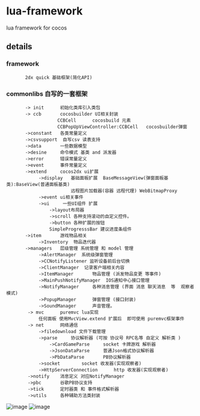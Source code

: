 lua-framework
=============

lua framework for cocos

details
---------------------------
###		   framework
		   2dx quick 基础框架(简化API)

###		   commonlibs 	自写的一套框架
		   -> init  	初始化类库引入类包	
		   -> ccb  		cocosbuilder UI相关封装
					   CCBCell  	cocosbuild 元素
					   CCBPopUpViewController:CCBCell	cocosbuilder弹窗
		   ->constant   各类常量定义
		   ->csvsupport  自写csv 读表支持
		   ->data		一些数据模型
		   ->desine 	命令模式 基类 and 派发器
		   ->error		错误常量定义
		   ->event		事件常量定义
		   ->extend 	cocos2dx ui扩展
		   		->display 	基础面板扩展  BaseMessageView(弹窗面板基类):BaseView(普通面板基类)
		   					远程图片加载器(容器 远程代理) WebBitmapProxy
		   		->event ui相关事件
		   		->ui     一些UI组件 扩展
		   			->layout布局器
		   			->scroll 各种支持滚动的自定义控件。
		   			->button 各种扩展的按钮 
		   			SimpleProgresssBar 建议进度条组件
		   ->item 		游戏物品相关
		   		->Inventory  物品迭代器
		   ->managers	层级管理 系统管理 和 model 管理
		   		->AlertManager 	系统级弹窗管理 
		   		->CCNotifyListener 监听设备前后台切换
		   		->ClientManager  记录客户端相关内容
		   		->ItemManager		物品管理 (派发物品变更 等事件)
		   		->MainPushNotifyManager  IOS通知中心接口管理
		   		->NotifyManager 	各种消息管理 (界面 消息 聊天消息  等  观察者模式)
		   		->PopupManager		弹窗管理 (接口封装)
		   		->SoundManager		声音管理。
		   	-> mvc		puremvc lua实现
		   		任何面板 使用MvcView.extend 扩展后  即可使用 puremvc框架事件
		   	-> net 		网络通信
		   		->filedownload 文件下载管理
		   		->parse 	协议解析器 (可按 协议号 RPC名等 自定义 解析类 )
		   			->CardGameParse 	socket 卡牌游戏 解析器
		   			->JsonDataParse 	普通Json格式协议解析器
		   			->PbDataParse		PB协议解析器
		   		->socket		socket 收发器(实现观察者)
		   		->HttpServerConnection		http 收发器(实现观察者)
		   	->notify 	消息定义 对应NotifyManager
		   	->pbc 		谷歌PB协议支持
		   	->tick		定时器类 和 事件格式解析器
		   	->utils		各种辅助方法类封装
			
![image](https://github.com/nightmare100/lua-framework/blob/master/pic/how-to-use-mvc.jpg)
![image](https://github.com/nightmare100/lua-framework/blob/master/pic/workwith-net-dispatch.jpg)

